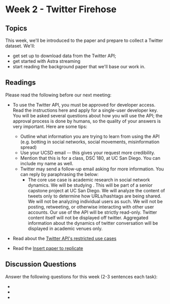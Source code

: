 # Week 2 - Twitter Firehose

## Topics

This week, we'll be introduced to the paper and prepare to collect a Twitter dataset. We'll:

* get set up to download data from the Twitter API;
* get started with Astra streaming
* start reading the background paper that we'll base our work in.

## Readings

Please read the following before our next meeting:

* To use the Twitter API, you must be approved for developer access. Read the instructions here and apply for a single-user developer key.
You will be asked several questions about how you will use the API; 
the approval process is done by humans, so the quality of your answers is very important. 
Here are some tips:
    * Outline what information you are trying to learn from using the API (e.g. botting in social networks, social movements, misinformation spread)    
    * Use your UCSD email -- this gives your request more credibility.
    * Mention that this is for a class, DSC 180, at UC San Diego. You can include my name as well.
    * Twitter may send a follow-up email asking for more information. You can reply by paraphrasing the below:
       * The core use case is academic research in social network dynamics. 
         We will be studying <Insert your topic>. This will be part of a senior capstone project at UC San Diego.
         We will analyze the content of tweets only to determine how URLs/hashtags are being shared. We will not be analyzing individual users as such. 
         We will not be posting, retweeting, or otherwise interacting with other user accounts. Our use of the API will be strictly read-only.
         Twitter content itself will not be displayed off twitter. 
         Aggregated information about the dynamics of twitter conversation will be displayed in academic venues only.

* Read about the [Twitter API's restricted use cases](https://developer.twitter.com/en/developer-terms/more-on-restricted-use-cases)
* Read the [Insert paper to replicate]()

## Discussion Questions

Answer the following questions for this week (2-3 sentences each task):
  * <Insert questions here>
  *
  *
